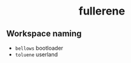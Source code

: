 <div align="center">
  <h1>fullerene</h1>
</div>

## Workspace naming

- `bellows` bootloader
- `toluene` userland